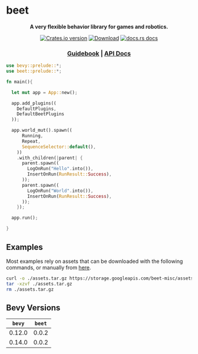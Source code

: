 # beet

<div align="center">
  <p>
    <strong>A very flexible behavior library for games and robotics.</strong>
  </p>
  <p>
    <a href="https://crates.io/crates/beet"><img src="https://img.shields.io/crates/v/beet.svg?style=flat-square" alt="Crates.io version" /></a>
    <a href="https://crates.io/crates/beet"><img src="https://img.shields.io/crates/d/beet.svg?style=flat-square" alt="Download" /></a>
    <a href="https://docs.rs/beet"><img src="https://img.shields.io/badge/docs-latest-blue.svg?style=flat-square" alt="docs.rs docs" /></a>
  </p>
  <h3>
    <a href="https://beetmash.com/docs/beet">Guidebook</a>
    <span> | </span>
    <a href="https://docs.rs/beet">API Docs</a>
    <!-- <span> | </span>
    <a href="https://mrchantey.github.io/beet/other/contributing.html">Contributing</a> -->
  </h3>
</div>

```rust
use bevy::prelude::*;
use beet::prelude::*;

fn main(){

  let mut app = App::new();

  app.add_plugins((
    DefaultPlugins,
    DefaultBeetPlugins
  ));

  app.world_mut().spawn((
      Running,
      Repeat,
      SequenceSelector::default(), 
    ))
    .with_children(|parent| {
      parent.spawn((
        LogOnRun("Hello".into()),
        InsertOnRun(RunResult::Success),
      ));
      parent.spawn((
        LogOnRun("World".into()),
        InsertOnRun(RunResult::Success),
      ));
    });

  app.run();

}
```
## Examples

Most examples rely on assets that can be downloaded with the following commands, or manually from [here](https://storage.googleapis.com/beet-misc/assets.tar.gz).

```sh
curl -o ./assets.tar.gz https://storage.googleapis.com/beet-misc/assets.tar.gz
tar -xzvf ./assets.tar.gz
rm ./assets.tar.gz
```

## Bevy Versions

| `bevy` | `beet` |
| ------ | ------ |
| 0.12.0 | 0.0.2  |
| 0.14.0 | 0.0.2  |
